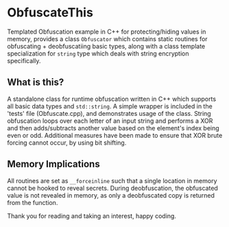 # ObfuscateThis
Templated Obfuscation example in C++ for protecting/hiding values in memory, provides a class `Obfuscator` which contains static routines for obfuscating + deobfuscatiing basic types, along with a class template specialization for `string` type which deals with string encryption specifically.

## What is this?  
A standalone class for runtime obfuscation written in C++ which supports all basic data types and `std::string`. A simple wrapper is included in the 'tests' file (Obfuscate.cpp), and demonstrates usage of the class. String obfuscation loops over each letter of an input string and performs a XOR and then adds/subtracts another value based on the element's index being even or odd. Additional measures have been made to ensure that XOR brute forcing cannot occur, by using bit shifting. 

## Memory Implications  
All routines are set as `__forceinline` such that a single location in memory cannot be hooked to reveal secrets. During deobfuscation, the obfuscated value is not revealed in memory, as only a deobfuscated copy is returned from the function.

Thank you for reading and taking an interest, happy coding.
